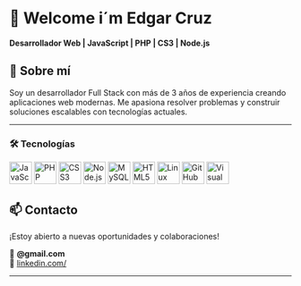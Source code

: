 # 💼 Welcome i´m Edgar Cruz

**Desarrollador Web | JavaScript | PHP | CS3 | Node.js**



## 🧠 Sobre mí

Soy un desarrollador Full Stack con más de 3 años de experiencia creando aplicaciones web modernas. Me apasiona resolver problemas y construir soluciones escalables con tecnologías actuales.

---

### 🛠 Tecnologías

<p align="left">
  <!-- Lenguajes -->
  <img src="https://cdn.jsdelivr.net/gh/devicons/devicon/icons/javascript/javascript-original.svg" alt="JavaScript" width="40"/>
  <img src="https://cdn.jsdelivr.net/gh/devicons/devicon/icons/php/php-original.svg" alt="PHP" width="40"/>
  <img src="https://cdn.jsdelivr.net/gh/devicons/devicon/icons/css3/css3-original.svg" alt="CSS3" width="40"/>
  <img src="https://cdn.jsdelivr.net/gh/devicons/devicon/icons/nodejs/nodejs-original.svg" alt="Node.js" width="40"/>
  <img src="https://cdn.jsdelivr.net/gh/devicons/devicon/icons/mysql/mysql-original.svg" alt="MySQL" width="40"/>
  <img src="https://cdn.jsdelivr.net/gh/devicons/devicon/icons/html5/html5-original.svg" alt="HTML5" width="40"/>
  <img src="https://cdn.jsdelivr.net/gh/devicons/devicon/icons/linux/linux-original.svg" alt="Linux" width="40"/>
  <img src="https://cdn.jsdelivr.net/gh/devicons/devicon/icons/github/github-original.svg" alt="GitHub" width="40"/>
  <img src="https://cdn.jsdelivr.net/gh/devicons/devicon/icons/vscode/vscode-original.svg" alt="Visual Studio Code" width="40"/>
</p>


## 📫 Contacto

¡Estoy abierto a nuevas oportunidades y colaboraciones!

📧 **@gmail.com**  
🔗 [linkedin.com/](https://linkedin.com/)

---
